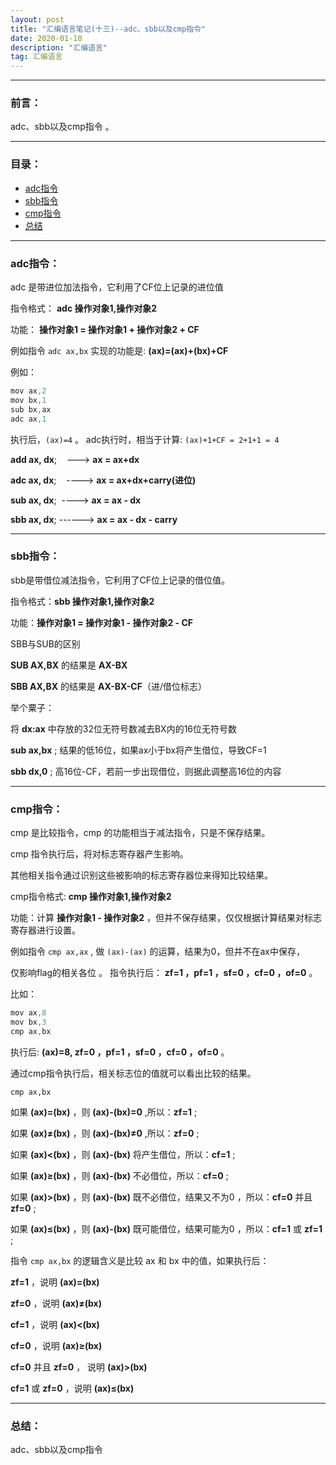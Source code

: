 ```yaml
---
layout: post
title: "汇编语言笔记(十三)--adc、sbb以及cmp指令"
date: 2020-01-10
description: "汇编语言"
tag: 汇编语言
---
```

---

### 前言：

adc、sbb以及cmp指令 。

---


### 目录：

* <a href="#a" target="_self">adc指令</a>
* <a href="#b" target="_self">sbb指令</a>
* <a href="#c" target="_self">cmp指令</a>
* <a href="#zg" target="_self">总结</a>

-------


### <span id = "a">adc指令：</span>

adc 是带进位加法指令，它利用了CF位上记录的进位值 <br>

指令格式： **adc 操作对象1,操作对象2** <br>

功能： **操作对象1 = 操作对象1 + 操作对象2 + CF** <br>

例如指令 `adc ax,bx` 实现的功能是: **(ax)=(ax)+(bx)+CF** <br>

例如： <br>

```c
mov ax,2
mov bx,1
sub bx,ax
adc ax,1
```
执行后，`(ax)=4` 。 adc执行时，相当于计算: `(ax)+1+CF = 2+1+1 = 4`  <br>

**add ax, dx**;    ---> **ax = ax+dx** <br>

**adc ax, dx**;    ----> **ax = ax+dx+carry(进位)** <br>

**sub ax, dx**;  ----> **ax = ax - dx** <br>

**sbb ax, dx**; ------> **ax = ax - dx - carry**

-----


### <span id = "b">sbb指令：</span>

sbb是带借位减法指令，它利用了CF位上记录的借位值。 <br>

指令格式：**sbb 操作对象1,操作对象2**  <br>

功能：**操作对象1 = 操作对象1 - 操作对象2 - CF** <br>

SBB与SUB的区别  <br>

**SUB AX,BX** 的结果是 **AX-BX** <br>

**SBB AX,BX** 的结果是 **AX-BX-CF**（进/借位标志）

举个粟子： <br>

将 **dx:ax** 中存放的32位无符号数减去BX内的16位无符号数 <br>

**sub ax,bx** ; 结果的低16位，如果ax小于bx将产生借位，导致CF=1 <br>

**sbb dx,0** ; 高16位-CF，若前一步出现借位，则据此调整高16位的内容

-----


### <span id = "c">cmp指令：</span>

cmp 是比较指令，cmp 的功能相当于减法指令，只是不保存结果。 <br>

cmp 指令执行后，将对标志寄存器产生影响。 <br>

其他相关指令通过识别这些被影响的标志寄存器位来得知比较结果。 <br>

cmp指令格式: **cmp 操作对象1,操作对象2**

功能：计算 **操作对象1 - 操作对象2** ，但并不保存结果，仅仅根据计算结果对标志寄存器进行设置。

例如指令 `cmp ax,ax` , 做 `(ax)-(ax)` 的运算，结果为0，但并不在ax中保存，

仅影响flag的相关各位 。 指令执行后： **zf=1 ，pf=1 ，sf=0 ，cf=0 ，of=0** 。

比如： <br>

```c
mov ax,8
mov bx,3
cmp ax,bx
```

执行后: **(ax)=8, zf=0 ，pf=1 ，sf=0 ，cf=0 ，of=0** 。

通过cmp指令执行后，相关标志位的值就可以看出比较的结果。

`cmp ax,bx`

如果 **(ax)=(bx)** ，则 **(ax)-(bx)=0** ,所以：**zf=1** ;

如果 **(ax)≠(bx)** ，则 **(ax)-(bx)≠0** ,所以：**zf=0** ;

如果 **(ax)<(bx)** ，则 **(ax)-(bx)** 将产生借位，所以：**cf=1** ;

如果 **(ax)≥(bx)** ，则 **(ax)-(bx)** 不必借位，所以：**cf=0** ;

如果 **(ax)>(bx)** ，则 **(ax)-(bx)** 既不必借位，结果又不为0 ，所以：**cf=0** 并且 **zf=0** ;

如果 **(ax)≤(bx)** ，则 **(ax)-(bx)** 既可能借位，结果可能为0 ，所以：**cf=1** 或 **zf=1** ;

 

指令 `cmp ax,bx` 的逻辑含义是比较 ax 和 bx 中的值，如果执行后：

**zf=1** ，说明 **(ax)=(bx)**

**zf=0** ，说明 **(ax)≠(bx)**

**cf=1** ，说明 **(ax)<(bx)**

**cf=0** ，说明 **(ax)≥(bx)**

**cf=0** 并且 **zf=0** ， 说明 **(ax)>(bx)**

**cf=1** 或 **zf=0** ，说明 **(ax)≤(bx)**

-----


### <span id = "zg">总结：</span>

adc、sbb以及cmp指令 <br>
